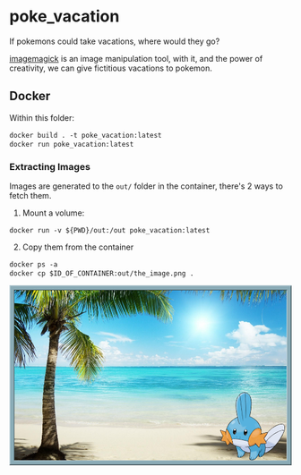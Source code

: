 # poke_vacation

If pokemons could take vacations, where would they go?

[imagemagick](https://imagemagick.org/script/index.php) is an image manipulation tool, with it, and the power of creativity, we can give fictitious vacations to pokemon.

## Docker

Within this folder:
```
docker build . -t poke_vacation:latest
docker run poke_vacation:latest
```

### Extracting Images

Images are generated to the `out/` folder in the container, there's 2 ways to fetch them.

1. Mount a volume:

```
docker run -v ${PWD}/out:/out poke_vacation:latest
```

2. Copy them from the container
```
docker ps -a
docker cp $ID_OF_CONTAINER:out/the_image.png .
```

![](./mudkip_goes_to_beach.png)
